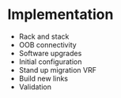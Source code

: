 # Implementation

- Rack and stack
- OOB connectivity
- Software upgrades
- Initial configuration
- Stand up migration VRF
- Build new links
- Validation
